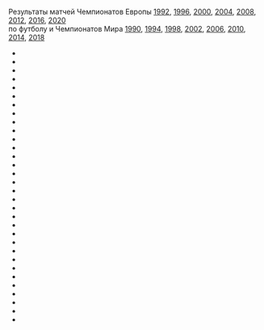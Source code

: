 Результаты матчей Чемпионатов Европы
[1992](/posts.html?find=ЧЕ-1992),
[1996](/posts.html?find=ЧЕ-1996),
[2000](/posts.html?find=ЧЕ-2000),
[2004](/posts.html?find=ЧЕ-2004),
[2008](/posts.html?find=ЧЕ-2008),
[2012](/posts.html?find=ЧЕ-2012),
[2016](/posts.html?find=ЧЕ-2016),
[2020](/posts.html?find=ЧЕ-2020)<br>
по футболу и Чемпионатов Мира
[1990](/posts.html?find=ЧМ-1990),
[1994](/posts.html?find=ЧМ-1994),
[1998](/posts.html?find=ЧМ-1998),
[2002](/posts.html?find=ЧМ-2002),
[2006](/posts.html?find=ЧМ-2006),
[2010](/posts.html?find=ЧМ-2010),
[2014](/posts.html?find=ЧМ-2014),
[2018](/posts.html?find=ЧМ-2018)

* [](ЧЕ-1992.%20Группы)
* [](ЧЕ-1992.%20Плей-офф)
* [](ЧЕ-1996.%20Группы)
* [](ЧЕ-1996.%20Плей-офф)
* [](ЧЕ-2000.%20Группы)
* [](ЧЕ-2000.%20Плей-офф)
* [](ЧЕ-2004.%20Группы)
* [](ЧЕ-2004.%20Плей-офф)
* [](ЧЕ-2008.%20Группы)
* [](ЧЕ-2008.%20Плей-офф)
* [](ЧЕ-2012.%20Группы)
* [](ЧЕ-2012.%20Плей-офф)
* [](ЧЕ-2016.%20Групповой%20этап)
* [](ЧЕ-2016.%20Финальный%20раунд)
* [](ЧЕ-2020.%20Групповой%20турнир)
* [](ЧЕ-2020.%20Финальный%20раунд)
* [](ЧМ-1990.%20Групповой%20этап)
* [](ЧМ-1990.%20Плей-офф)
* [](ЧМ-1994.%20Групповой%20этап)
* [](ЧМ-1994.%20Плей-офф)
* [](ЧМ-1998.%20Групповой%20этап)
* [](ЧМ-1998.%20Плей-офф)
* [](ЧМ-2002.%20Групповой%20этап)
* [](ЧМ-2002.%20Плей-офф)
* [](ЧМ-2006.%20Групповой%20этап)
* [](ЧМ-2006.%20Плей-офф)
* [](ЧМ-2010.%20Групповой%20этап)
* [](ЧМ-2010.%20Плей-офф)
* [](ЧМ-2014.%20Групповой%20этап)
* [](ЧМ-2014.%20Плей-офф)
* [](ЧМ-2018.%20Групповой%20этап)
* [](ЧМ-2018.%20Плей-офф)